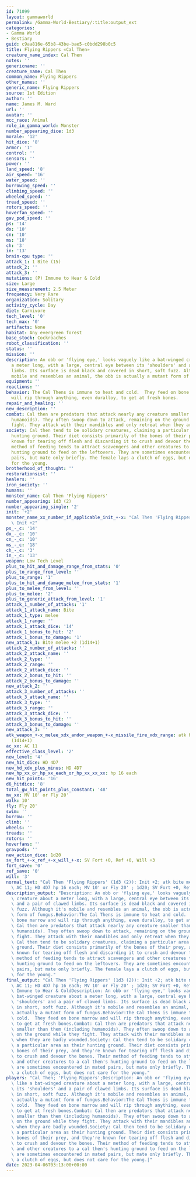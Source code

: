 ```yaml
---
id: 71099
layout: gammaworld
permalink: /Gamma-World-Bestiary/:title:output_ext
categories:
- Gamma World
- Bestiary
guid: c9aa816e-65b8-43be-bae5-c0bdd298b0c5
title: Flying Rippers «Cal Then»
creature_name_index: Cal Then
notes: ''
genericname: ''
creature_name: Cal Then
common_name: Flying Rippers
other_names: ''
generic_name: Flying Rippers
source: 1st Edition
author: ''
name: James M. Ward
url: ''
avatar: ''
mcc_race: Animal
role_in_gamma_world: Monster
number_appearing_dice: 1d3
morale: '12'
hit_dice: '8'
armor: '1'
control: ''
sensors: ''
power: ''
land_speed: '8'
air_speed: '16'
water_speed: ''
burrowing_speed: ''
climbing_speed: ''
wheeled_speed: ''
tread_speed: ''
rotors_speed: ''
hoverfan_speed: ''
gav_pod_speed: ''
ps: '14'
dx: '10'
cn: '10'
ms: '18'
ch: '3'
in: '13'
brain-cpu type: ''
attack_1: 1 Bite (15)
attack_2: ''
attack_3: ''
mutations: (P) Immune to Hear & Cold
size: Large
size_measurement: 2.5 Meter
frequency: Very Rare
organization: Solitary
activity_cycle: Day
diet: Carnivore
tech_level: '0'
tech_max: '0'
artifacts: None
habitat: Any evergreen forest
base_stock: Cockroaches
robot_classification: ''
status: ''
mission: ''
description: An obb or 'flying eye,' looks vaguely like a bat-winged creature about
  a meter long, with a large, central eye between its 'shoulders' and a pair of clawed
  limbs. Its surface is dead black and covered in short, soft fuzz. Although it's
  mobile and resembles an animal, the obb is actually a mutant form of fungus.
equipment: ''
reactions: ''
behavior: The Cal Thens is immune to heat and cold.  They feed on bone marrow and
  will rip through anything, even duralloy, to get at fresh bones.
repair_and_healing: ''
new_description: ''
combat: Cal then are predators that attack nearly any creature smaller than them (including
  humanoids). They often swoop down to attack, remaining on the ground while they
  fight. They attack with their mandibles and only retreat when they are badly wounded.
society: Cal then tend to be solidary creatures, claiming a particular area as their
  hunting ground. Their diet consists primarily of the bones of their prey, and they're
  known for tearing off flesh and discarding it to crush and devour the bones. Their
  method of feeding tends to attract scavengers and other creatures to a cal then's
  hunting ground to feed on the leftovers. They are sometimes encountered in mated
  pairs, but mate only briefly. The female lays a clutch of eggs, but does not care
  for the young.
brotherhood_of_thought: ''
restorationsist: ''
healers: ''
iron_society: ''
humans: ''
monster_name: Cal Then 'Flying Rippers'
number_appearing: 1d3 (2)
number_appearing_single: '2'
init: '+2'
monster_name_xx_number_if_applicable_init_+-x: "Cal Then 'Flying Rippers' (1d3 (2)):\
  \ Init +2"
ps_-_c: '14'
dx_-_c: '10'
cn_-_c: '10'
ms_-_c: '18'
ch_-_c: '3'
in_-_c: '13'
weapon: Low Tech Level
plus_to_hit_and_damage_range_from_stats: '0'
plus_to_range_from_level: ''
plus_to_range: '1'
plus_to_hit_and_damage_melee_from_stats: '1'
plus_to_melee_from_level: ''
plus_to_melee: '2'
plus_to_generic_attack_from_level: '1'
attack_1_number_of_attacks: '1'
attack_1_attack_name: Bite
attack_1_type: melee
attack_1_range: ''
attack_1_attack_dice: '14'
attack_1_bonus_to_hit: '2'
attack_1_bonus_to_damage: '1'
new_attack_1: Bite melee +2 (1d14+1)
attack_2_number_of_attacks: ''
attack_2_attack_name: ''
attack_2_type: ''
attack_2_range: ''
attack_2_attack_dice: ''
attack_2_bonus_to_hit: ''
attack_2_bonus_to_damage: ''
new_attack_2: ''
attack_3_number_of_attacks: ''
attack_3_attack_name: ''
attack_3_type: ''
attack_3_range: ''
attack_3_attack_dice: ''
attack_3_bonus_to_hit: ''
attack_3_bonus_to_damage: ''
new_attack_3: ''
atk_weapon_+-x_melee_xdx_andor_weapon_+-x_missile_fire_xdx_range: atk bite melee +2
  (1d14+1)
ac_xx: AC 11
effective_class_level: '2'
new_level: '4'
new_hit_dice: HD 4D7
new_hd_xdx_plus_minus: HD 4D7
new_hp_xx_or_hp_xx_each_or_hp_xx_xx_xx: hp 16 each
new_hit_points: '16'
d6_hitdice: '8'
total_gw_hit_points_plus_constant: '48'
mv_xx: MV 10' or Fly 20'
walk: 10'
fly: Fly 20'
swim: ''
burrow: ''
climb: ''
wheels: ''
treads: ''
rotors: ''
hoverfans: ''
gravpods: ''
new_action_dice: 1d20
sv_fort_+-x_ref_+-x_will_+-x: SV Fort +0, Ref +0, Will +3
fort_save: '0'
ref_save: '0'
will: '3'
normal_text: "Cal Then 'Flying Rippers' (1d3 (2)): Init +2; atk bite melee +2 (1d14+1);\
  \ AC 11; HD 4D7 hp 16 each; MV 10' or Fly 20' ; 1d20; SV Fort +0, Ref +0, Will +3"
description_output: "Description: An obb or 'flying eye,' looks vaguely like a bat-winged\
  \ creature about a meter long, with a large, central eye between its 'shoulders'\
  \ and a pair of clawed limbs. Its surface is dead black and covered in short, soft\
  \ fuzz. Although it's mobile and resembles an animal, the obb is actually a mutant\
  \ form of fungus.Behavior:The Cal Thens is immune to heat and cold.  They feed on\
  \ bone marrow and will rip through anything, even duralloy, to get at fresh bones.Combat:\
  \ Cal then are predators that attack nearly any creature smaller than them (including\
  \ humanoids). They often swoop down to attack, remaining on the ground while they\
  \ fight. They attack with their mandibles and only retreat when they are badly wounded.Society:\
  \ Cal then tend to be solidary creatures, claiming a particular area as their hunting\
  \ ground. Their diet consists primarily of the bones of their prey, and they're\
  \ known for tearing off flesh and discarding it to crush and devour the bones. Their\
  \ method of feeding tends to attract scavengers and other creatures to a cal then's\
  \ hunting ground to feed on the leftovers. They are sometimes encountered in mated\
  \ pairs, but mate only briefly. The female lays a clutch of eggs, but does not care\
  \ for the young."
final_output: "Cal Then 'Flying Rippers' (1d3 (2)): Init +2; atk bite melee +2 (1d14+1);\
  \ AC 11; HD 4D7 hp 16 each; MV 10' or Fly 20' ; 1d20; SV Fort +0, Ref +0, Will +3(P)\
  \ Immune to Hear & ColdDescription: An obb or 'flying eye,' looks vaguely like a\
  \ bat-winged creature about a meter long, with a large, central eye between its\
  \ 'shoulders' and a pair of clawed limbs. Its surface is dead black and covered\
  \ in short, soft fuzz. Although it's mobile and resembles an animal, the obb is\
  \ actually a mutant form of fungus.Behavior:The Cal Thens is immune to heat and\
  \ cold.  They feed on bone marrow and will rip through anything, even duralloy,\
  \ to get at fresh bones.Combat: Cal then are predators that attack nearly any creature\
  \ smaller than them (including humanoids). They often swoop down to attack, remaining\
  \ on the ground while they fight. They attack with their mandibles and only retreat\
  \ when they are badly wounded.Society: Cal then tend to be solidary creatures, claiming\
  \ a particular area as their hunting ground. Their diet consists primarily of the\
  \ bones of their prey, and they're known for tearing off flesh and discarding it\
  \ to crush and devour the bones. Their method of feeding tends to attract scavengers\
  \ and other creatures to a cal then's hunting ground to feed on the leftovers. They\
  \ are sometimes encountered in mated pairs, but mate only briefly. The female lays\
  \ a clutch of eggs, but does not care for the young."
players: "Cal Then; 'Flying Rippers';Description: An obb or 'flying eye,' looks vaguely\
  \ like a bat-winged creature about a meter long, with a large, central eye between\
  \ its 'shoulders' and a pair of clawed limbs. Its surface is dead black and covered\
  \ in short, soft fuzz. Although it's mobile and resembles an animal, the obb is\
  \ actually a mutant form of fungus.Behavior:The Cal Thens is immune to heat and\
  \ cold.  They feed on bone marrow and will rip through anything, even duralloy,\
  \ to get at fresh bones.Combat: Cal then are predators that attack nearly any creature\
  \ smaller than them (including humanoids). They often swoop down to attack, remaining\
  \ on the ground while they fight. They attack with their mandibles and only retreat\
  \ when they are badly wounded.Society: Cal then tend to be solidary creatures, claiming\
  \ a particular area as their hunting ground. Their diet consists primarily of the\
  \ bones of their prey, and they're known for tearing off flesh and discarding it\
  \ to crush and devour the bones. Their method of feeding tends to attract scavengers\
  \ and other creatures to a cal then's hunting ground to feed on the leftovers. They\
  \ are sometimes encountered in mated pairs, but mate only briefly. The female lays\
  \ a clutch of eggs, but does not care for the young.|"
date: 2023-04-06T03:13:00+00:00
---
```

</br>